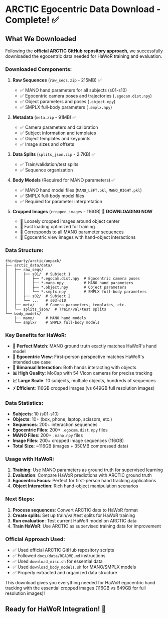 # ARCTIC Egocentric Data Download - Complete! ✅

## What We Downloaded

Following the **official ARCTIC GitHub repository approach**, we successfully downloaded the egocentric data needed for HaWoR training and evaluation.

### Downloaded Components:

1. **Raw Sequences** (`raw_seqs.zip` - 215MB) ✅
   - ✅ MANO hand parameters for all subjects (s01-s10)
   - ✅ Egocentric camera poses and trajectories (`.egocam.dist.npy`)
   - ✅ Object parameters and poses (`.object.npy`)
   - ✅ SMPLX full-body parameters (`.smplx.npy`)

2. **Metadata** (`meta.zip` - 91MB) ✅
   - ✅ Camera parameters and calibration
   - ✅ Subject information and templates
   - ✅ Object templates and keypoints
   - ✅ Image sizes and offsets

3. **Data Splits** (`splits_json.zip` - 2.7KB) ✅
   - ✅ Train/validation/test splits
   - ✅ Sequence organization

4. **Body Models** (Required for MANO parameters) ✅
   - ✅ MANO hand model files (`MANO_LEFT.pkl`, `MANO_RIGHT.pkl`)
   - ✅ SMPLX full-body model files
   - ✅ Required for parameter interpretation

5. **Cropped Images** (`cropped_images` - 116GB) 🔄 **DOWNLOADING NOW**
   - 🔄 Loosely cropped images around object center
   - 🔄 Fast loading optimized for training
   - 🔄 Corresponds to all MANO parameter sequences
   - 🔄 Egocentric view images with hand-object interactions

### Data Structure:

```
thirdparty/arctic/unpack/
├── arctic_data/data/
│   ├── raw_seqs/
│   │   ├── s01/  # Subject 1
│   │   │   ├── *.egocam.dist.npy  # Egocentric camera poses
│   │   │   ├── *.mano.npy         # MANO hand parameters
│   │   │   ├── *.object.npy       # Object parameters
│   │   │   └── *.smplx.npy        # SMPLX full-body parameters
│   │   ├── s02/  # Subject 2
│   │   └── ...   # s03-s10
│   ├── meta/     # Camera parameters, templates, etc.
│   └── splits_json/  # Train/val/test splits
└── body_models/
    ├── mano/     # MANO hand models
    └── smplx/    # SMPLX full-body models
```

### Key Benefits for HaWoR:

- **🎯 Perfect Match**: MANO ground truth exactly matches HaWoR's hand model
- **📱 Egocentric View**: First-person perspective matches HaWoR's intended use case
- **🤲 Bimanual Interaction**: Both hands interacting with objects
- **📊 High Quality**: MoCap with 54 Vicon cameras for precise tracking
- **📈 Large Scale**: 10 subjects, multiple objects, hundreds of sequences
- **⚡ Efficient**: 116GB cropped images (vs 649GB full resolution images)

### Data Statistics:

- **Subjects**: 10 (s01-s10)
- **Objects**: 10+ (box, phone, laptop, scissors, etc.)
- **Sequences**: 200+ interaction sequences
- **Egocentric Files**: 200+ `.egocam.dist.npy` files
- **MANO Files**: 200+ `.mano.npy` files
- **Image Files**: 200+ cropped image sequences (116GB)
- **Total Size**: ~116GB (images + 350MB compressed data)

### Usage with HaWoR:

1. **Training**: Use MANO parameters as ground truth for supervised learning
2. **Evaluation**: Compare HaWoR predictions with ARCTIC ground truth
3. **Egocentric Focus**: Perfect for first-person hand tracking applications
4. **Object Interaction**: Rich hand-object manipulation scenarios

### Next Steps:

1. **Process sequences**: Convert ARCTIC data to HaWoR format
2. **Create splits**: Set up train/val/test splits for HaWoR training
3. **Run evaluation**: Test current HaWoR model on ARCTIC data
4. **Train HaWoR**: Use ARCTIC as supervised training data for improvement

### Official Approach Used:

- ✅ Used official ARCTIC GitHub repository scripts
- ✅ Followed `docs/data/README.md` instructions
- ✅ Used `download_misc.sh` for essential data
- ✅ Used `download_body_models.sh` for MANO/SMPLX models
- ✅ Properly extracted and organized data structure

This download gives you everything needed for HaWoR egocentric hand tracking with the essential cropped images (116GB vs 649GB for full resolution images)!

## Ready for HaWoR Integration! 🚀

